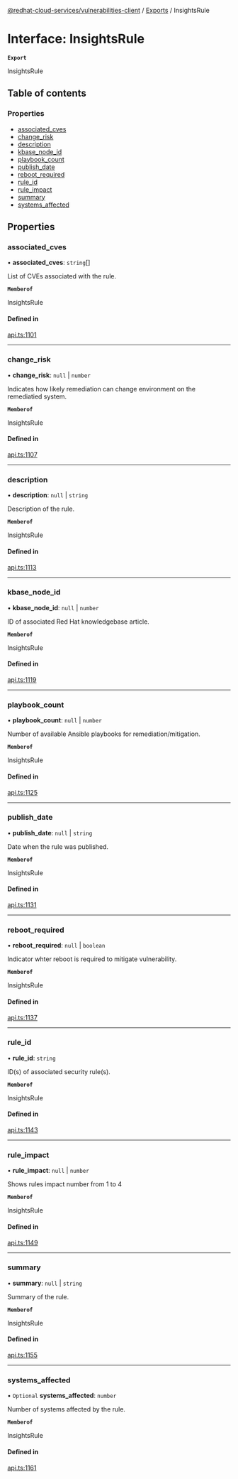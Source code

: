 [@redhat-cloud-services/vulnerabilities-client](../README.md) / [Exports](../modules.md) / InsightsRule

# Interface: InsightsRule

**`Export`**

InsightsRule

## Table of contents

### Properties

- [associated\_cves](InsightsRule.md#associated_cves)
- [change\_risk](InsightsRule.md#change_risk)
- [description](InsightsRule.md#description)
- [kbase\_node\_id](InsightsRule.md#kbase_node_id)
- [playbook\_count](InsightsRule.md#playbook_count)
- [publish\_date](InsightsRule.md#publish_date)
- [reboot\_required](InsightsRule.md#reboot_required)
- [rule\_id](InsightsRule.md#rule_id)
- [rule\_impact](InsightsRule.md#rule_impact)
- [summary](InsightsRule.md#summary)
- [systems\_affected](InsightsRule.md#systems_affected)

## Properties

### associated\_cves

• **associated\_cves**: `string`[]

List of CVEs associated with the rule.

**`Memberof`**

InsightsRule

#### Defined in

[api.ts:1101](https://github.com/RedHatInsights/javascript-clients/blob/main/packages/vulnerabilities/git-api/api.ts#L1101)

___

### change\_risk

• **change\_risk**: ``null`` \| `number`

Indicates how likely remediation can change environment on the remediatied system.

**`Memberof`**

InsightsRule

#### Defined in

[api.ts:1107](https://github.com/RedHatInsights/javascript-clients/blob/main/packages/vulnerabilities/git-api/api.ts#L1107)

___

### description

• **description**: ``null`` \| `string`

Description of the rule.

**`Memberof`**

InsightsRule

#### Defined in

[api.ts:1113](https://github.com/RedHatInsights/javascript-clients/blob/main/packages/vulnerabilities/git-api/api.ts#L1113)

___

### kbase\_node\_id

• **kbase\_node\_id**: ``null`` \| `number`

ID of associated Red Hat knowledgebase article.

**`Memberof`**

InsightsRule

#### Defined in

[api.ts:1119](https://github.com/RedHatInsights/javascript-clients/blob/main/packages/vulnerabilities/git-api/api.ts#L1119)

___

### playbook\_count

• **playbook\_count**: ``null`` \| `number`

Number of available Ansible playbooks for remediation/mitigation.

**`Memberof`**

InsightsRule

#### Defined in

[api.ts:1125](https://github.com/RedHatInsights/javascript-clients/blob/main/packages/vulnerabilities/git-api/api.ts#L1125)

___

### publish\_date

• **publish\_date**: ``null`` \| `string`

Date when the rule was published.

**`Memberof`**

InsightsRule

#### Defined in

[api.ts:1131](https://github.com/RedHatInsights/javascript-clients/blob/main/packages/vulnerabilities/git-api/api.ts#L1131)

___

### reboot\_required

• **reboot\_required**: ``null`` \| `boolean`

Indicator whter reboot is required to mitigate vulnerability.

**`Memberof`**

InsightsRule

#### Defined in

[api.ts:1137](https://github.com/RedHatInsights/javascript-clients/blob/main/packages/vulnerabilities/git-api/api.ts#L1137)

___

### rule\_id

• **rule\_id**: `string`

ID(s) of associated security rule(s).

**`Memberof`**

InsightsRule

#### Defined in

[api.ts:1143](https://github.com/RedHatInsights/javascript-clients/blob/main/packages/vulnerabilities/git-api/api.ts#L1143)

___

### rule\_impact

• **rule\_impact**: ``null`` \| `number`

Shows rules impact number from 1 to 4

**`Memberof`**

InsightsRule

#### Defined in

[api.ts:1149](https://github.com/RedHatInsights/javascript-clients/blob/main/packages/vulnerabilities/git-api/api.ts#L1149)

___

### summary

• **summary**: ``null`` \| `string`

Summary of the rule.

**`Memberof`**

InsightsRule

#### Defined in

[api.ts:1155](https://github.com/RedHatInsights/javascript-clients/blob/main/packages/vulnerabilities/git-api/api.ts#L1155)

___

### systems\_affected

• `Optional` **systems\_affected**: `number`

Number of systems affected by the rule.

**`Memberof`**

InsightsRule

#### Defined in

[api.ts:1161](https://github.com/RedHatInsights/javascript-clients/blob/main/packages/vulnerabilities/git-api/api.ts#L1161)
